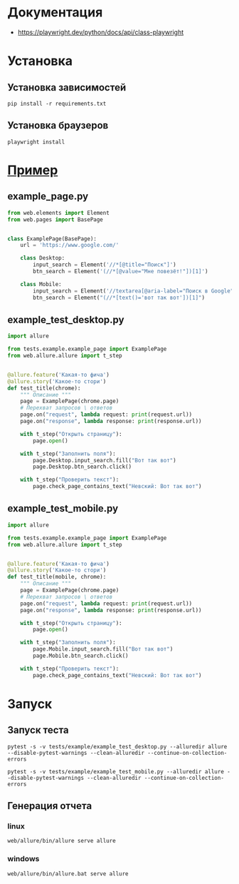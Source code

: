 # Документация
* https://playwright.dev/python/docs/api/class-playwright
# Установка
## Установка зависимостей
```shell
pip install -r requirements.txt
```
## Установка браузеров
```shell
playwright install
```
# [Пример](https://github.com/Saintdizen/chui_pw_project/tree/main/tests/0_example)
## example_page.py
```python
from web.elements import Element
from web.pages import BasePage


class ExamplePage(BasePage):
    url = 'https://www.google.com/'

    class Desktop:
        input_search = Element('//*[@title="Поиск"]')
        btn_search = Element('(//*[@value="Мне повезёт!"])[1]')

    class Mobile:
        input_search = Element('//textarea[@aria-label="Поиск в Google"]')
        btn_search = Element("(//*[text()='вот так вот'])[1]")
```
## example_test_desktop.py
```python
import allure

from tests.example.example_page import ExamplePage
from web.allure.allure import t_step


@allure.feature('Какая-то фича')
@allure.story('Какое-то стори')
def test_title(chrome):
    """ Описание """
    page = ExamplePage(chrome.page)
    # Перехват запросов \ ответов
    page.on("request", lambda request: print(request.url))
    page.on("response", lambda response: print(response.url))

    with t_step("Открыть страницу"):
        page.open()

    with t_step("Заполнить поля"):
        page.Desktop.input_search.fill("Вот так вот")
        page.Desktop.btn_search.click()

    with t_step("Проверить текст"):
        page.check_page_contains_text("Невский: Вот так вот")
```
## example_test_mobile.py
```python
import allure

from tests.example.example_page import ExamplePage
from web.allure.allure import t_step


@allure.feature('Какая-то фича')
@allure.story('Какое-то стори')
def test_title(mobile, chrome):
    """ Описание """
    page = ExamplePage(chrome.page)
    # Перехват запросов \ ответов
    page.on("request", lambda request: print(request.url))
    page.on("response", lambda response: print(response.url))

    with t_step("Открыть страницу"):
        page.open()

    with t_step("Заполнить поля"):
        page.Mobile.input_search.fill("Вот так вот")
        page.Mobile.btn_search.click()

    with t_step("Проверить текст"):
        page.check_page_contains_text("Невский: Вот так вот")
```
# Запуск
## Запуск теста
```shell
pytest -s -v tests/example/example_test_desktop.py --alluredir allure --disable-pytest-warnings --clean-alluredir --continue-on-collection-errors
```
```shell
pytest -s -v tests/example/example_test_mobile.py --alluredir allure --disable-pytest-warnings --clean-alluredir --continue-on-collection-errors
```
## Генерация отчета
### linux
```shell
web/allure/bin/allure serve allure
```
### windows
```shell
web/allure/bin/allure.bat serve allure
```